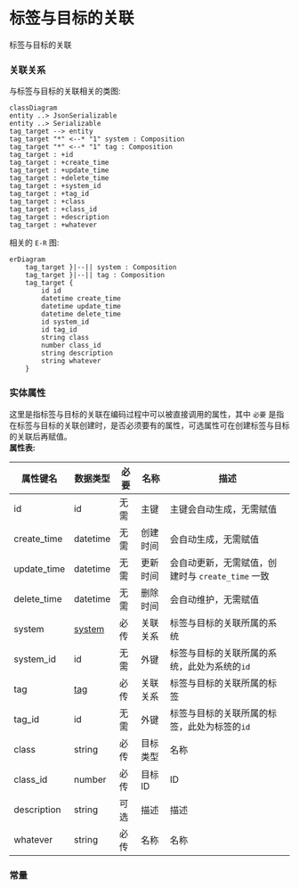 # 标签与目标的关联  
标签与目标的关联




### 关联关系  


与标签与目标的关联相关的类图:  
```mermaid
classDiagram
entity ..> JsonSerializable
entity ..> Serializable
tag_target --> entity
tag_target "*" <--* "1" system : Composition  
tag_target "*" <--* "1" tag : Composition  
tag_target : +id  
tag_target : +create_time  
tag_target : +update_time  
tag_target : +delete_time  
tag_target : +system_id  
tag_target : +tag_id  
tag_target : +class  
tag_target : +class_id  
tag_target : +description  
tag_target : +whatever  
```






相关的 `E-R` 图:  
```mermaid
erDiagram
    tag_target }|--|| system : Composition  
    tag_target }|--|| tag : Composition  
    tag_target {
        id id  
        datetime create_time  
        datetime update_time  
        datetime delete_time  
        id system_id  
        id tag_id  
        string class  
        number class_id  
        string description  
        string whatever  
    }
```




### 实体属性

这里是指标签与目标的关联在编码过程中可以被直接调用的属性，其中 `必要` 是指在标签与目标的关联创建时，是否必须要有的属性，可选属性可在创建标签与目标的关联后再赋值。  
**属性表:**   

|属性键名|数据类型|必要|名称|描述|
|----|----|----|----|----|
|id|id|无需|主键|主键会自动生成，无需赋值|
|create_time|datetime|无需|创建时间|会自动生成，无需赋值|
|update_time|datetime|无需|更新时间|会自动更新，无需赋值，创建时与 `create_time` 一致|
|delete_time|datetime|无需|删除时间|会自动维护，无需赋值|
|system|[system](entity/system.md)|必传|关联关系|标签与目标的关联所属的系统|
|system_id|id|无需|外键|标签与目标的关联所属的系统，此处为系统的`id`|
|tag|[tag](entity/tag.md)|必传|关联关系|标签与目标的关联所属的标签|
|tag_id|id|无需|外键|标签与目标的关联所属的标签，此处为标签的`id`|
|class|string|必传|目标类型|名称|
|class_id|number|必传|目标ID|ID|
|description|string|可选|描述|描述|
|whatever|string|必传|名称|名称|




### 常量




